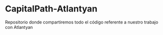 # CapitalPath-Atlantyan
Repositorio donde compartiremos todo el código referente a nuestro trabajo con Atlantyan
